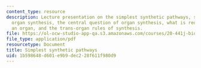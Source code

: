 ```yaml
---
content_type: resource
description: Lecture presentation on the simplest synthetic pathways, symbolism of
  organ synthesis, the central question of organ synthesis, what is required to synthesize
  an organ, and the trans-organ rules of synthesis.
file: https://ol-ocw-studio-app-qa.s3.amazonaws.com/courses/20-441j-biomaterials-tissue-interactions-fall-2009/1b598648d601e9b9dec228f611f980d9_MIT20_441JF09_lec20_iy.pdf
file_type: application/pdf
resourcetype: Document
title: Simplest synthetic pathways
uid: 1b598648-d601-e9b9-dec2-28f611f980d9
---
```

